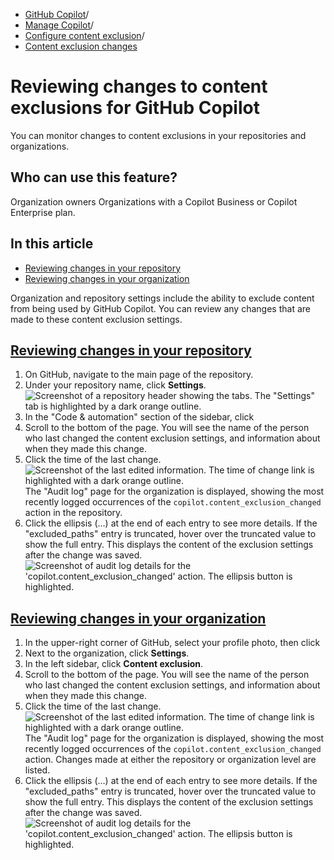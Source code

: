  * [GitHub Copilot](https://docs.github.com/en/copilot "GitHub Copilot")/
  * [Manage Copilot](https://docs.github.com/en/copilot/managing-copilot "Manage Copilot")/
  * [Configure content exclusion](https://docs.github.com/en/copilot/managing-copilot/configuring-and-auditing-content-exclusion "Configure content exclusion")/
  * [Content exclusion changes](https://docs.github.com/en/copilot/managing-copilot/configuring-and-auditing-content-exclusion/reviewing-changes-to-content-exclusions-for-github-copilot "Content exclusion changes")


# Reviewing changes to content exclusions for GitHub Copilot
You can monitor changes to content exclusions in your repositories and organizations.
## Who can use this feature?
Organization owners
Organizations with a Copilot Business or Copilot Enterprise plan.
## In this article
  * [Reviewing changes in your repository](https://docs.github.com/en/copilot/managing-copilot/configuring-and-auditing-content-exclusion/reviewing-changes-to-content-exclusions-for-github-copilot#reviewing-changes-in-your-repository)
  * [Reviewing changes in your organization](https://docs.github.com/en/copilot/managing-copilot/configuring-and-auditing-content-exclusion/reviewing-changes-to-content-exclusions-for-github-copilot#reviewing-changes-in-your-organization)


Organization and repository settings include the ability to exclude content from being used by GitHub Copilot. You can review any changes that are made to these content exclusion settings.
## [Reviewing changes in your repository](https://docs.github.com/en/copilot/managing-copilot/configuring-and-auditing-content-exclusion/reviewing-changes-to-content-exclusions-for-github-copilot#reviewing-changes-in-your-repository)
  1. On GitHub, navigate to the main page of the repository.
  2. Under your repository name, click **Settings**.
![Screenshot of a repository header showing the tabs. The "Settings" tab is highlighted by a dark orange outline.](https://docs.github.com/assets/cb-28260/images/help/repository/repo-actions-settings.png)
  3. In the "Code & automation" section of the sidebar, click 
  4. Scroll to the bottom of the page.
You will see the name of the person who last changed the content exclusion settings, and information about when they made this change.
  5. Click the time of the last change.
![Screenshot of the last edited information. The time of change link is highlighted with a dark orange outline.](https://docs.github.com/assets/cb-35547/images/help/copilot/content-exclusions-last-edited-by.png)
The "Audit log" page for the organization is displayed, showing the most recently logged occurrences of the `copilot.content_exclusion_changed` action in the repository.
  6. Click the ellipsis (...) at the end of each entry to see more details.
If the "excluded_paths" entry is truncated, hover over the truncated value to show the full entry. This displays the content of the exclusion settings after the change was saved.
![Screenshot of audit log details for the 'copilot.content_exclusion_changed' action. The ellipsis button is highlighted.](https://docs.github.com/assets/cb-159905/images/help/copilot/copilot-audit-log.png)


## [Reviewing changes in your organization](https://docs.github.com/en/copilot/managing-copilot/configuring-and-auditing-content-exclusion/reviewing-changes-to-content-exclusions-for-github-copilot#reviewing-changes-in-your-organization)
  1. In the upper-right corner of GitHub, select your profile photo, then click 
  2. Next to the organization, click **Settings**.
  3. In the left sidebar, click **Content exclusion**.
  4. Scroll to the bottom of the page.
You will see the name of the person who last changed the content exclusion settings, and information about when they made this change.
  5. Click the time of the last change.
![Screenshot of the last edited information. The time of change link is highlighted with a dark orange outline.](https://docs.github.com/assets/cb-35547/images/help/copilot/content-exclusions-last-edited-by.png)
The "Audit log" page for the organization is displayed, showing the most recently logged occurrences of the `copilot.content_exclusion_changed` action.
Changes made at either the repository or organization level are listed.
  6. Click the ellipsis (...) at the end of each entry to see more details.
If the "excluded_paths" entry is truncated, hover over the truncated value to show the full entry. This displays the content of the exclusion settings after the change was saved.
![Screenshot of audit log details for the 'copilot.content_exclusion_changed' action. The ellipsis button is highlighted.](https://docs.github.com/assets/cb-159905/images/help/copilot/copilot-audit-log.png)


